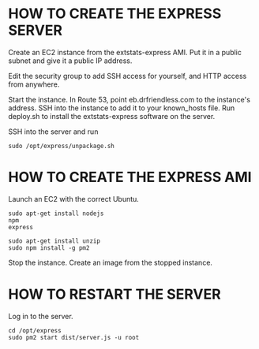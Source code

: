 # HOW TO CREATE THE EXPRESS SERVER

Create an EC2 instance from the extstats-express AMI. Put it in a public subnet and give it a public IP address.

Edit the security group to add SSH access for yourself, and HTTP access from anywhere.

Start the instance. In Route 53, point eb.drfriendless.com to the instance's address. SSH into the instance to add it to
your known_hosts file. Run deploy.sh to install the extstats-express software on the server.

SSH into the server and run

    sudo /opt/express/unpackage.sh


# HOW TO CREATE THE EXPRESS AMI

Launch an EC2 with the correct Ubuntu.

    sudo apt-get install nodejs
    npm
    express

    sudo apt-get install unzip
    sudo npm install -g pm2

Stop the instance. Create an image from the stopped instance.

# HOW TO RESTART THE SERVER

Log in to the server.

    cd /opt/express
    sudo pm2 start dist/server.js -u root